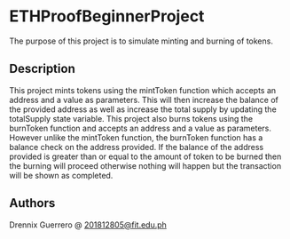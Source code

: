 # ETHProofBeginnerProject

The purpose of this project is to simulate minting and burning of tokens. 

## Description

This project mints tokens using the mintToken function which accepts an address and a value as parameters. This will then increase the balance of the provided address as well as increase the total supply by updating the totalSupply state variable. This project also burns tokens using the burnToken function and accepts an address and a value as parameters. However unlike the mintToken function, the burnToken function has a balance check on the address provided. If the balance of the address provided is greater than or equal to the amount of token to be burned then the burning will proceed otherwise nothing will happen but the transaction will be shown as completed. 


## Authors

Drennix Guerrero @ 201812805@fit.edu.ph
